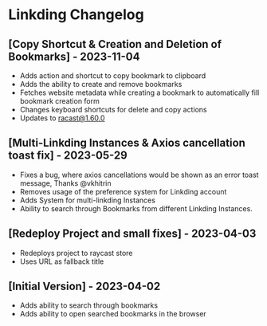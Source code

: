 # Linkding Changelog

## [Copy Shortcut & Creation and Deletion of Bookmarks] - 2023-11-04

- Adds action and shortcut to copy bookmark to clipboard
- Adds the ability to create and remove bookmarks
- Fetches website metadata while creating a bookmark to automatically fill bookmark creation form
- Changes keyboard shortcuts for delete and copy actions
- Updates to racast@1.60.0

## [Multi-Linkding Instances & Axios cancellation toast fix] - 2023-05-29
- Fixes a bug, where axios cancellations would be shown as an error toast message, Thanks @vkhitrin
- Removes usage of the preference system for Linkding account
- Adds System for multi-linkding Instances
- Ability to search through Bookmarks from different Linkding Instances.

## [Redeploy Project and small fixes] - 2023-04-03

- Redeploys project to raycast store
- Uses URL as fallback title

## [Initial Version] - 2023-04-02

- Adds ability to search through bookmarks
- Adds ability to open searched bookmarks in the browser
